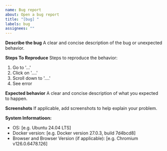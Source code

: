 ```yaml
---
name: Bug report
about: Open a bug report
title: "[bug] "
labels: bug
assignees: ""
---
```


**Describe the bug**
A clear and concise description of the bug or unexpected behavior.

**Steps To Reproduce**
Steps to reproduce the behavior:

1. Go to '...'
2. Click on '....'
3. Scroll down to '....'
4. See error

**Expected behavior**
A clear and concise description of what you expected to happen.

**Screenshots**
If applicable, add screenshots to help explain your problem.

**System Informatioon:**

- OS: [e.g. Ubuntu 24.04 LTS]
- Docker version: [e.g. Docker version 27.0.3, build 7d4bcd8]
- Browser and Browser Version (if applicable): [e.g. Chromium v126.0.6478.126]
